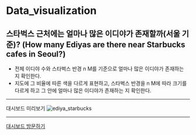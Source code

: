 # Data_visualization

## 스타벅스 근처에는 얼마나 많은 이디야가 존재할까(서울 기준)? (How many Ediyas are there near Starbucks cafes in Seoul?)
- 전체 이디야 수와 스타벅스 반경 n M를 기준으로 얼마나 많은 이디야가 존재하는 지 확인한다.
- 지도에 그 비율에 따른 색을 다르게 표현하고, 스타벅스 반경을 n M에 따라 크기를 다르게 하고 그 안에 얼마나 많은 이디야가 존재하는 지 확인한다.

---
대시보드 미리보기
![ediya_starbucks](https://user-images.githubusercontent.com/77037338/169933763-7030054a-9524-45d3-a558-7f63099dd34f.png)


---
[대시보드 방문하기](https://public.tableau.com/views/HowmanyEdiyasaretherenearStarbuckscafesinSeoul/1?:language=ko-KR&:display_count=n&:origin=viz_share_link)
